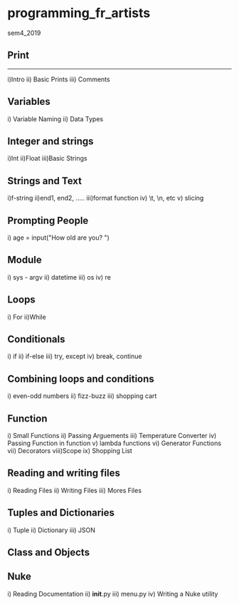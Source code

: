 # programming_fr_artists
sem4_2019


## Print
-----
i)Intro
ii) Basic Prints
iii) Comments

Variables
---------
i)   Variable Naming
ii)  Data Types


Integer and strings
-------------------
i)Int
ii)Float
iii)Basic Strings



Strings and Text
----------------
i)f-string
ii)end1, end2, .....
iii)format function
iv) \t, \n, etc
v) slicing


Prompting People
----------------
i) age = input("How old are you? ")



Module
------
i)   sys - argv
ii)  datetime
iii) os
iv)  re



Loops
-----
i) For
ii)While



Conditionals
------------
i)   if
ii)  if-else
iii) try, except
iv)  break, continue



Combining loops and conditions
------------------------------
i)   even-odd numbers
ii)  fizz-buzz
iii) shopping cart



Function
--------
i)   Small Functions
ii)  Passing Arguements
iii) Temperature Converter
iv)  Passing Function in function
v)   lambda functions
vi)  Generator Functions
vii) Decorators
viii)Scope
ix)  Shopping List


Reading and writing files
-------------------------
i)   Reading Files
ii)  Writing Files
iii) Mores Files


Tuples and Dictionaries
------------------------
i)   Tuple
ii)  Dictionary
iii) JSON


Class and Objects
-----------------


Nuke
----
i)    Reading Documentation
ii)   __init__.py
iii)  menu.py
iv)   Writing a Nuke utility
